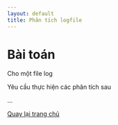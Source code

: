 ```yaml
---
layout: default
title: Phân tích logfile
---
```

# Bài toán

Cho một file log

Yêu cầu thực hiện các phân tích sau

...

[Quay lại trang chủ](../)